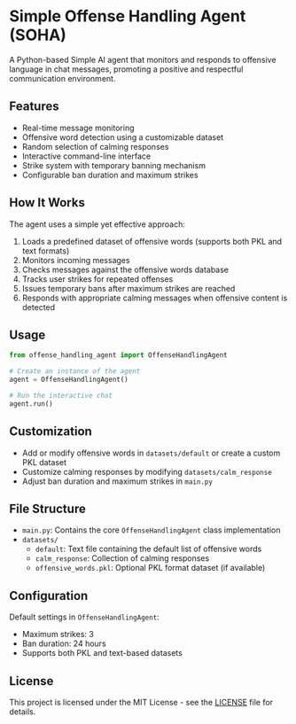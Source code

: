 # Simple Offense Handling Agent (SOHA)

A Python-based Simple AI agent that monitors and responds to offensive language in chat messages, promoting a positive and respectful communication environment.

## Features
- Real-time message monitoring
- Offensive word detection using a customizable dataset
- Random selection of calming responses
- Interactive command-line interface
- Strike system with temporary banning mechanism
- Configurable ban duration and maximum strikes

## How It Works
The agent uses a simple yet effective approach:
1. Loads a predefined dataset of offensive words (supports both PKL and text formats)
2. Monitors incoming messages
3. Checks messages against the offensive words database
4. Tracks user strikes for repeated offenses
5. Issues temporary bans after maximum strikes are reached
6. Responds with appropriate calming messages when offensive content is detected

## Usage
```python
from offense_handling_agent import OffenseHandlingAgent

# Create an instance of the agent
agent = OffenseHandlingAgent()

# Run the interactive chat
agent.run()
```

## Customization
- Add or modify offensive words in `datasets/default` or create a custom PKL dataset
- Customize calming responses by modifying `datasets/calm_response`
- Adjust ban duration and maximum strikes in `main.py`

## File Structure
- `main.py`: Contains the core `OffenseHandlingAgent` class implementation
- `datasets/`
  - `default`: Text file containing the default list of offensive words
  - `calm_response`: Collection of calming responses
  - `offensive_words.pkl`: Optional PKL format dataset (if available)

## Configuration
Default settings in `OffenseHandlingAgent`:
- Maximum strikes: 3
- Ban duration: 24 hours
- Supports both PKL and text-based datasets

## License
This project is licensed under the MIT License - see the [LICENSE](LICENSE) file for details.
